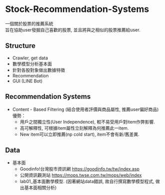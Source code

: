 # Stock-Recommendation-Systems
一個關於股票的推薦系統  
旨在協助user發掘自己喜歡的股票, 並且將與之相似的股票推薦給user.

## Structure
  - Crawler, get data
  - 數學模型分析基本面
  - 針對各股對象做出數據特徵
  - Recommendation
  - GUI (LINE Bot)

## Recommendation Systems
- Content - Based Filtering (結合使用者評價與商品屬性, 推薦user偏好商品)優勢：
  - 用戶之間獨立性(User Independence), 較不易受用戶對item作弊影響.
  - 高可解釋性, 可根據item屬性立刻解釋為何推薦此一item.
  - New item可以立即推薦(np cold start), item不會有新/舊差異.

## Data
- 基本面
  - Goodinfo!台灣股市資訊網 https://goodinfo.tw/tw/index.asp
  - 公開資訊觀測站 https://mops.twse.com.tw/mops/web/index  
  - lab01_基本面數學模型. (因著網站data錯誤, 故自行撰寫數學模型程式, 做出基本面相關分析)
